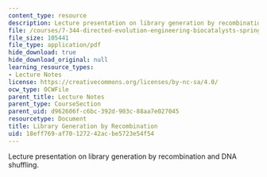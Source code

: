 ```yaml
---
content_type: resource
description: Lecture presentation on library generation by recombination and DNA shuffling.
file: /courses/7-344-directed-evolution-engineering-biocatalysts-spring-2008/18eff769af70127242acbe5723e54f54_ses3_slides.pdf
file_size: 105441
file_type: application/pdf
hide_download: true
hide_download_original: null
learning_resource_types:
- Lecture Notes
license: https://creativecommons.org/licenses/by-nc-sa/4.0/
ocw_type: OCWFile
parent_title: Lecture Notes
parent_type: CourseSection
parent_uid: d962606f-c6bc-392d-903c-88aa7e027045
resourcetype: Document
title: Library Generation by Recombination
uid: 18eff769-af70-1272-42ac-be5723e54f54
---
```

Lecture presentation on library generation by recombination and DNA shuffling.